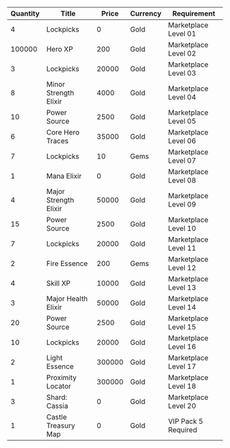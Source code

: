 | Quantity | Title | Price | Currency |  Requirement |
| -------- | ----- | ----- | -------- |  ----------- |
| 4 | Lockpicks | 0 | Gold | Marketplace Level 01 |
| 100000 | Hero XP | 200 | Gold | Marketplace Level 02 |
| 3 | Lockpicks | 20000 | Gold | Marketplace Level 03 |
| 8 | Minor Strength Elixir | 4000 | Gold | Marketplace Level 04 |
| 10 | Power Source | 2500 | Gold | Marketplace Level 05 |
| 6 | Core Hero Traces | 35000 | Gold | Marketplace Level 06 |
| 7 | Lockpicks | 10 | Gems | Marketplace Level 07 |
| 1 | Mana Elixir | 0 | Gold | Marketplace Level 08 |
| 4 | Major Strength Elixir | 50000 | Gold | Marketplace Level 09 |
| 15 | Power Source | 2500 | Gold | Marketplace Level 10 |
| 7 | Lockpicks | 20000 | Gold | Marketplace Level 11 |
| 2 | Fire Essence | 200 | Gems | Marketplace Level 12 |
| 4 | Skill XP | 10000 | Gold | Marketplace Level 13 |
| 3 | Major Health Elixir | 50000 | Gold | Marketplace Level 14 |
| 20 | Power Source | 2500 | Gold | Marketplace Level 15 |
| 10 | Lockpicks | 20000 | Gold | Marketplace Level 16 |
| 2 | Light Essence | 300000 | Gold | Marketplace Level 17 |
| 1 | Proximity Locator | 300000 | Gold | Marketplace Level 18 |
| 3 | Shard: Cassia | 0 | Gold | Marketplace Level 20 |
| 1 | Castle Treasury Map | 0 | Gold | VIP Pack 5 Required |
